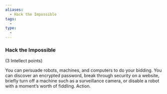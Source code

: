 ```yaml
---
aliases:
  - Hack the Impossible
tags:
  - 
type:
  - 
---
```

### Hack the Impossible

(3 Intellect points)

You can persuade robots, machines, and computers to do your bidding. You can discover an encrypted password, break through security on a website, briefly turn off a machine such as a surveillance camera, or disable a robot with a moment’s worth of fiddling. Action.